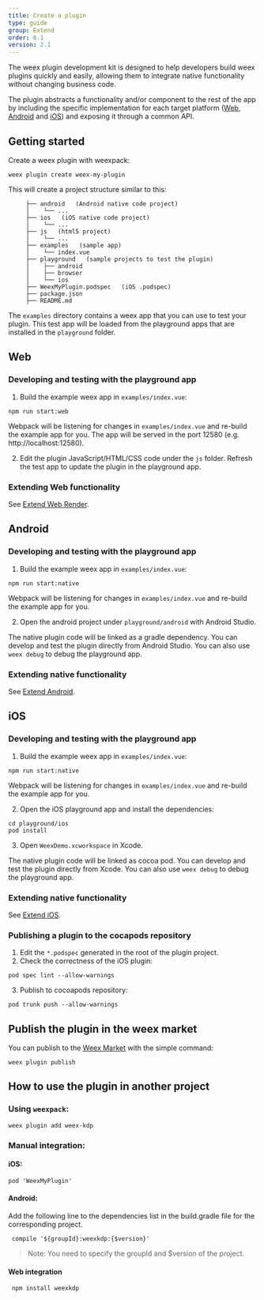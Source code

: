 ```yaml
---
title: Create a plugin
type: guide
group: Extend
order: 6.1
version: 2.1
---
```


The weex plugin development kit is designed to help developers build weex plugins quickly and easily, allowing them to integrate native functionality without changing business code.

The plugin abstracts a functionality and/or component to the rest of the app by including the specific implementation for each target platform ([Web](#web), [Android](#android) and [iOS](#ios)) and exposing it through a common API.

## Getting started

Create a weex plugin with weexpack:
```
weex plugin create weex-my-plugin
```
This will create a project structure similar to this:
```
     ├── android   (Android native code project)
     │    └── ...
     ├── ios   (iOS native code project)
     │    └── ...
     ├── js   (html5 project)
     │    └── ...
     ├── examples   (sample app)
     │    └── index.vue
     ├── playground   (sample projects to test the plugin)
     │    ├── android
     │    ├── browser
     │    └── ios
     ├── WeexMyPlugin.podspec   (iOS .podspec)
     ├── package.json
     ├── README.md
  ```

The `examples` directory contains a weex app that you can use to test your plugin. This test app will be loaded from the playground apps that are installed in the `playground` folder.

## Web

### Developing and testing with the playground app
1. Build the example weex app in `examples/index.vue`:
  ```
  npm run start:web
  ```
  Webpack will be listening for changes in `examples/index.vue` and re-build the example app for you. The app will be served in the port 12580 (e.g. http://localhost:12580).

2. Edit the plugin JavaScript/HTML/CSS code under the `js` folder. Refresh the test app to update the plugin in the playground app.

### Extending Web functionality
See [Extend Web Render](./extend-web-render.html).

## Android

### Developing and testing with the playground app
1. Build the example weex app in `examples/index.vue`:
  ```
  npm run start:native
  ```
  Webpack will be listening for changes in `examples/index.vue` and re-build the example app for you.

2. Open the android project under `playground/android` with Android Studio.

  The native plugin code will be linked as a gradle dependency. You can develop and test the plugin directly from Android Studio. You can also use `weex debug` to debug the playground app.

### Extending native functionality
See [Extend Android](./extend-android.html).

## iOS

### Developing and testing with the playground app
1. Build the example weex app in `examples/index.vue`:
  ```
  npm run start:native
  ```
  Webpack will be listening for changes in `examples/index.vue` and re-build the example app for you.

2. Open the iOS playground app and install the dependencies:
  ```
  cd playground/ios
  pod install
  ```
3. Open `WeexDemo.xcworkspace` in Xcode.

  The native plugin code will be linked as cocoa pod. You can develop and test the plugin directly from Xcode. You can also use `weex debug` to debug the playground app.

### Extending native functionality
See [Extend iOS](./extend-ios.html).

### Publishing a plugin to the cocapods repository
1. Edit the `*.podspec` generated in the root of the plugin project.
2. Check the correctness of the iOS plugin:
  ```
  pod spec lint --allow-warnings
  ```
3. Publish to cocoapods repository:
  ```
  pod trunk push --allow-warnings
  ```

## Publish the plugin in the weex market
You can publish to the [Weex Market](../tools/market.html) with the simple command:
```
weex plugin publish
```

## How to use the plugin in another project

### Using `weexpack`:
```
weex plugin add weex-kdp
```

### Manual integration:
#### iOS:
```
pod 'WeexMyPlugin'
```

#### Android:
Add the following line to the dependencies list in the build.gradle file for the corresponding project.
```
 compile '${groupId}:weexkdp:{$version}'
```
> Note: You need to specify the groupId and $version of the project.

#### Web integration
```
 npm install weexkdp
```
